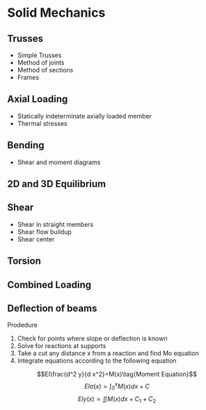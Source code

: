 # Solid Mechanics

## Trusses

- Simple Trusses
- Method of joints
- Method of sections
- Frames

## Axial Loading

- Statically indeterminate axially loaded member
- Thermal stresses

## Bending

- Shear and moment diagrams

## 2D and 3D Equilibrium

## Shear

- Shear in straight members
- Shear flow buildup
- Shear center

## Torsion

## Combined Loading

## Deflection of beams

Prodedure

1. Check for points where slope or deflection is known
2. Solve for reactions at supports
3. Take a cut any distance x from a reaction and find Mo equation
4. Integrate equations according to the following equation

$$EI\frac{d^2 y}{d x^2}=M(x)\tag{Moment Equation}$$
$$EI\sigma(x) = \int_0^x M(x)dx + C\tag{Slope Equation}$$
$$EIy(x)=\iint M(x)dx+C_1 + C_2\tag{Deflection Equation}$$
